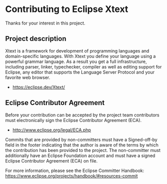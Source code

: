 # Contributing to Eclipse Xtext

Thanks for your interest in this project.

## Project description

Xtext is a framework for development of programming languages and domain-specific languages. 
With Xtext you define your language using a powerful grammar language. 
As a result you get a full infrastructure, including parser, linker, typechecker, compiler as well as editing support for Eclipse, 
any editor that supports the Language Server Protocol and your favorite web browser.

* https://eclipse.dev/Xtext/

## Eclipse Contributor Agreement

Before your contribution can be accepted by the project team contributors must
electronically sign the Eclipse Contributor Agreement (ECA).

* http://www.eclipse.org/legal/ECA.php

Commits that are provided by non-committers must have a Signed-off-by field in
the footer indicating that the author is aware of the terms by which the
contribution has been provided to the project. The non-committer must
additionally have an Eclipse Foundation account and must have a signed Eclipse
Contributor Agreement (ECA) on file.

For more information, please see the Eclipse Committer Handbook:
https://www.eclipse.org/projects/handbook/#resources-commit
